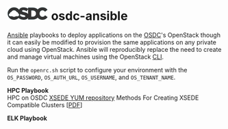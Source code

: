 # <img src="img/osdc.png" /> osdc-ansible
<a href="https://github.com/ansible/ansible">Ansible</a> playbooks to deploy applications on the <a href="https://www.opensciencedatacloud.org/systems/#availableResources">OSDC</a>'s OpenStack though it can easily be modified to provision the same applications on any private cloud using OpenStack. Ansible will reproducibly replace the need to create and manage virtual machines using the OpenStack <a href="https://www.opensciencedatacloud.org/support/commandline.html">CLI</a>.

Run the `openrc.sh` script to configure your environment with the `OS_PASSWORD`, `OS_AUTH_URL`, `OS_USERNAME`, and `OS_TENANT_NAME`.

**HPC Playbook** <br />
HPC on OSDC
<a href="https://portal.xsede.org/knowledge-base/-/kb/document/bdwx">XSEDE YUM repository</a>
Methods For Creating XSEDE Compatible Clusters [<a href="https://www.cac.cornell.edu/about/pubs/a74-fischer.pdf">PDF</a>]

**ELK Playbook** <br />

